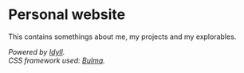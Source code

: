 # Personal website

This contains somethings about me, my projects and my explorables.

*Powered by [Idyll](https://idyll-lang.org/docs).*<br>
*CSS framework used: [Bulma](https://bulma.io/).*